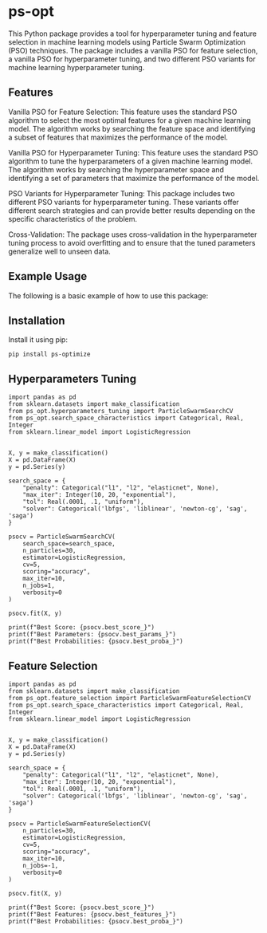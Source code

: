 # ps-opt
This Python package provides a tool for hyperparameter tuning and feature selection in machine learning models using Particle Swarm Optimization (PSO) techniques. The package includes a vanilla PSO for feature selection, a vanilla PSO for hyperparameter tuning, and two different PSO variants for machine learning hyperparameter tuning.

## Features

Vanilla PSO for Feature Selection: This feature uses the standard PSO algorithm to select the most optimal features for a given machine learning model. The algorithm works by searching the feature space and identifying a subset of features that maximizes the performance of the model.

Vanilla PSO for Hyperparameter Tuning: This feature uses the standard PSO algorithm to tune the hyperparameters of a given machine learning model. The algorithm works by searching the hyperparameter space and identifying a set of parameters that maximize the performance of the model.

PSO Variants for Hyperparameter Tuning: This package includes two different PSO variants for hyperparameter tuning. These variants offer different search strategies and can provide better results depending on the specific characteristics of the problem.

Cross-Validation: The package uses cross-validation in the hyperparameter tuning process to avoid overfitting and to ensure that the tuned parameters generalize well to unseen data.

## Example Usage
The following is a basic example of how to use this package:


Installation
------------

Install it using pip:

    pip install ps-optimize

Hyperparameters Tuning
----------------

    import pandas as pd
    from sklearn.datasets import make_classification
    from ps_opt.hyperparameters_tuning import ParticleSwarmSearchCV
    from ps_opt.search_space_characteristics import Categorical, Real, Integer
    from sklearn.linear_model import LogisticRegression
    
    
    X, y = make_classification()
    X = pd.DataFrame(X)
    y = pd.Series(y)
    
    search_space = {
        "penalty": Categorical("l1", "l2", "elasticnet", None),
        "max_iter": Integer(10, 20, "exponential"),
        "tol": Real(.0001, .1, "uniform"),
        "solver": Categorical('lbfgs', 'liblinear', 'newton-cg', 'sag', 'saga')
    }
    
    psocv = ParticleSwarmSearchCV(
        search_space=search_space,
        n_particles=30,
        estimator=LogisticRegression,
        cv=5,
        scoring="accuracy",
        max_iter=10,
        n_jobs=1,
        verbosity=0
    )
    
    psocv.fit(X, y)
    
    print(f"Best Score: {psocv.best_score_}")
    print(f"Best Parameters: {psocv.best_params_}")
    print(f"Best Probabilities: {psocv.best_proba_}")


Feature Selection
-------------------------

    import pandas as pd
    from sklearn.datasets import make_classification
    from ps_opt.feature_selection import ParticleSwarmFeatureSelectionCV
    from ps_opt.search_space_characteristics import Categorical, Real, Integer
    from sklearn.linear_model import LogisticRegression
    
    
    X, y = make_classification()
    X = pd.DataFrame(X)
    y = pd.Series(y)
    
    search_space = {
        "penalty": Categorical("l1", "l2", "elasticnet", None),
        "max_iter": Integer(10, 20, "exponential"),
        "tol": Real(.0001, .1, "uniform"),
        "solver": Categorical('lbfgs', 'liblinear', 'newton-cg', 'sag', 'saga')
    }
    
    psocv = ParticleSwarmFeatureSelectionCV(
        n_particles=30,
        estimator=LogisticRegression,
        cv=5,
        scoring="accuracy",
        max_iter=10,
        n_jobs=-1,
        verbosity=0
    )
    
    psocv.fit(X, y)
    
    print(f"Best Score: {psocv.best_score_}")
    print(f"Best Features: {psocv.best_features_}")
    print(f"Best Probabilities: {psocv.best_proba_}")
